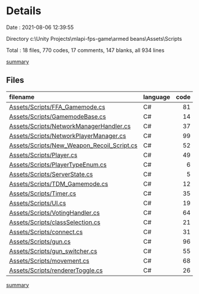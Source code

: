 # Details

Date : 2021-08-06 12:39:55

Directory c:\Unity Projects\mlapi-fps-game\armed beans\Assets\Scripts

Total : 18 files,  770 codes, 17 comments, 147 blanks, all 934 lines

[summary](results.md)

## Files
| filename | language | code | comment | blank | total |
| :--- | :--- | ---: | ---: | ---: | ---: |
| [Assets/Scripts/FFA_Gamemode.cs](/Assets/Scripts/FFA_Gamemode.cs) | C# | 81 | 8 | 17 | 106 |
| [Assets/Scripts/GamemodeBase.cs](/Assets/Scripts/GamemodeBase.cs) | C# | 14 | 0 | 4 | 18 |
| [Assets/Scripts/NetworkManagerHandler.cs](/Assets/Scripts/NetworkManagerHandler.cs) | C# | 37 | 0 | 5 | 42 |
| [Assets/Scripts/NetworkPlayerManager.cs](/Assets/Scripts/NetworkPlayerManager.cs) | C# | 99 | 0 | 23 | 122 |
| [Assets/Scripts/New_Weapon_Recoil_Script.cs](/Assets/Scripts/New_Weapon_Recoil_Script.cs) | C# | 52 | 0 | 5 | 57 |
| [Assets/Scripts/Player.cs](/Assets/Scripts/Player.cs) | C# | 49 | 0 | 10 | 59 |
| [Assets/Scripts/PlayerTypeEnum.cs](/Assets/Scripts/PlayerTypeEnum.cs) | C# | 6 | 0 | 0 | 6 |
| [Assets/Scripts/ServerState.cs](/Assets/Scripts/ServerState.cs) | C# | 5 | 0 | 0 | 5 |
| [Assets/Scripts/TDM_Gamemode.cs](/Assets/Scripts/TDM_Gamemode.cs) | C# | 12 | 2 | 5 | 19 |
| [Assets/Scripts/Timer.cs](/Assets/Scripts/Timer.cs) | C# | 35 | 0 | 9 | 44 |
| [Assets/Scripts/UI.cs](/Assets/Scripts/UI.cs) | C# | 19 | 0 | 2 | 21 |
| [Assets/Scripts/VotingHandler.cs](/Assets/Scripts/VotingHandler.cs) | C# | 64 | 0 | 14 | 78 |
| [Assets/Scripts/classSelection.cs](/Assets/Scripts/classSelection.cs) | C# | 21 | 0 | 7 | 28 |
| [Assets/Scripts/connect.cs](/Assets/Scripts/connect.cs) | C# | 31 | 0 | 1 | 32 |
| [Assets/Scripts/gun.cs](/Assets/Scripts/gun.cs) | C# | 96 | 2 | 16 | 114 |
| [Assets/Scripts/gun_switcher.cs](/Assets/Scripts/gun_switcher.cs) | C# | 55 | 0 | 11 | 66 |
| [Assets/Scripts/movement.cs](/Assets/Scripts/movement.cs) | C# | 68 | 5 | 15 | 88 |
| [Assets/Scripts/rendererToggle.cs](/Assets/Scripts/rendererToggle.cs) | C# | 26 | 0 | 3 | 29 |

[summary](results.md)